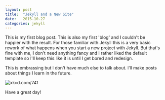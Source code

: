 ```yaml
---
layout: post
title:  "Jekyll and a New Site"
date:   2015-10-27
categories: jekyll
---
```



This is my first blog post. This is also my first 'blog' and I couldn't be happier with the result. For those familiar with Jekyll this is a very basic rework of what happens when you start a new project with Jekyll. But that's fine with me, I don't need anything fancy and I rather liked the default template so I'll keep this like it is until I get bored and redesign. 

This is embrassing but I don't have much else to talk about. I'll make posts about things I learn in the future.

![xkcd.com/741](https://imgs.xkcd.com/comics/blogging.png)


Have a great day!
